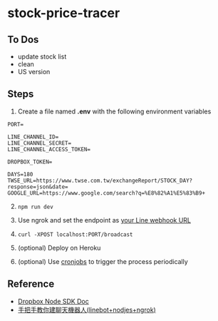 # stock-price-tracer

## To Dos

* update stock list
* clean
* US version

## Steps

1. Create a file named **.env** with the following environment variables

```
PORT=

LINE_CHANNEL_ID=
LINE_CHANNEL_SECRET=
LINE_CHANNEL_ACCESS_TOKEN=

DROPBOX_TOKEN=

DAYS=180
TWSE_URL=https://www.twse.com.tw/exchangeReport/STOCK_DAY?response=json&date=
GOOGLE_URL=https://www.google.com/search?q=%E8%82%A1%E5%83%B9+
```

2. `npm run dev`

3. Use ngrok and set the endpoint as [your Line webhook URL](https://developers.line.biz/console/)

4. `curl -XPOST localhost:PORT/broadcast`

5. (optional) Deploy on Heroku

6. (optional) Use [cronjobs](https://cron-job.org/) to trigger the process periodically

## Reference

* [Dropbox Node SDK Doc](https://dropbox.github.io/dropbox-sdk-js/index.html)
* [手把手教你建聊天機器人(linebot+nodjes+ngrok)](https://medium.com/@mengchiang000/%E6%89%8B%E6%8A%8A%E6%89%8B%E6%95%99%E4%BD%A0%E5%BB%BA%E8%81%8A%E5%A4%A9%E6%A9%9F%E5%99%A8%E4%BA%BA-linebot-nodjes-ngrok-7ad028d97a07)
